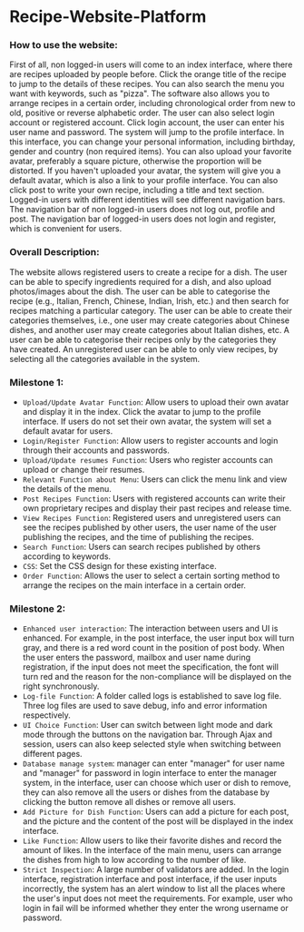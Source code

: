 # Recipe-Website-Platform
### How to use the website:

First of all, non logged-in users will come to an index interface, where there are recipes uploaded by people before. Click the orange title of the recipe to jump to the details of these recipes. You can also search the menu you want with keywords, such as "pizza". The software also allows you to arrange recipes in a certain order, including chronological order from new to old, positive or reverse alphabetic order. The user can also select login account or registered account. Click login account, the user can enter his user name and password. The system will jump to the profile interface. In this interface, you can change your personal information, including birthday, gender and country (non required items). You can also upload your favorite avatar, preferably a square picture, otherwise the proportion will be distorted. If you haven't uploaded your avatar, the system will give you a default avatar, which is also a link to your profile interface. You can also click post to write your own recipe, including a title and text section. Logged-in users with different identities will see different navigation bars. The navigation bar of non logged-in users does not log out, profile and post. The navigation bar of logged-in users does not login and register, which is convenient for users.

### Overall Description:

The website allows registered users to create a recipe for a dish. The user can be able to specify ingredients required for a dish, and also upload photos/images about the dish. The user can be able to categorise the recipe (e.g., Italian, French, Chinese, Indian, Irish, etc.) and then search for recipes matching a particular category. The user can be able to create their categories themselves, i.e., one user may create categories about Chinese dishes, and another user may create categories about Italian dishes, etc. A user can be able to categorise their recipes only by the categories they have created. An unregistered user can be able to only view recipes, by selecting all the categories available in the system. 

### Milestone 1:

*  `Upload/Update Avatar Function`: Allow users to upload their own avatar and display it in the index. Click the avatar to jump to the profile interface. If users do not set their own avatar, the system will set a default avatar for users.
*  `Login/Register Function`: Allow users to register accounts and login through their accounts and passwords.
*  `Upload/Update resumes Function`: Users who register accounts can upload or change their resumes.
*  `Relevant Function about Menu`: Users can click the menu link and view the details of the menu.
*  `Post Recipes Function`: Users with registered accounts can write their own proprietary recipes and display their past recipes and release time.
*  `View Recipes Function`: Registered users and unregistered users can see the recipes published by other users, the user name of the user publishing the recipes, and the time of publishing the recipes.
*  `Search Function`: Users can search recipes published by others according to keywords.
*  `CSS`: Set the CSS design for these existing interface.
*  `Order Function`: Allows the user to select a certain sorting method to arrange the recipes on the main interface in a certain order.

### Milestone 2:

* `Enhanced user interaction`: The interaction between users and UI is enhanced. For example, in the post interface, the user input box will turn gray, and there is a red word count in the position of post body. When the user enters the password, mailbox and user name during registration, if the input does not meet the specification, the font will turn red and the reason for the non-compliance will be displayed on the right synchronously.
* `Log-file Function`: A folder called logs is established to save log file. Three log files are used to save debug, info and error information respectively.
* `UI Choice Function`: User can switch between light mode and dark mode through the buttons on the navigation bar. Through Ajax and session, users can also keep selected style when switching between different pages.
* `Database manage system`:  manager can enter "manager" for user name and "manager" for password in login interface  to enter the manager system, in the interface, user can choose which user or dish to remove, they can also remove all the users or dishes from the database by clicking the button remove all dishes or remove all users.
* `Add Picture for Dish Function`: Users can add a picture for each post, and the picture and the content of the post will be displayed in the index interface.
* `Like Function`: Allow users to like their favorite dishes and record the amount of likes. In the interface of the main menu, users can arrange the dishes from high to low according to the number of like.
* `Strict Inspection`: A large number of validators are added. In the login interface, registration interface and post interface, if the user inputs incorrectly, the system has an alert window to list all the places where the user's input does not meet the requirements. For example, user who login in fail will be informed whether they enter the wrong username or password.
